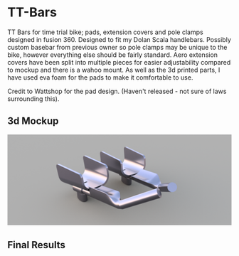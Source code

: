 # TT-Bars
TT Bars for time trial bike; pads, extension covers and pole clamps designed in fusion 360. Designed to fit my Dolan Scala handlebars. Possibly custom basebar from previous owner so pole clamps may be unique to the bike, however everything else should be fairly standard. Aero extension covers have been split into multiple pieces for easier adjustability compared to mockup and there is a wahoo mount. As well as the 3d printed parts, I have used eva foam for the pads to make it comfortable to use.

Credit to Wattshop for the pad design. (Haven't released - not sure of laws surrounding this). 
## 3d Mockup
![TT BAR RENDER v1](https://github.com/harrycodd/TT-Bars/blob/main/TT%20BARS%20RENDER%20v1.png?raw=true)
## Final Results 

